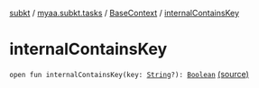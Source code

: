 [subkt](../../index.md) / [myaa.subkt.tasks](../index.md) / [BaseContext](index.md) / [internalContainsKey](./internal-contains-key.md)

# internalContainsKey

`open fun internalContainsKey(key: `[`String`](https://kotlinlang.org/api/latest/jvm/stdlib/kotlin/-string/index.html)`?): `[`Boolean`](https://kotlinlang.org/api/latest/jvm/stdlib/kotlin/-boolean/index.html) [(source)](https://github.com/Myaamori/SubKt/blob/master/src/main/kotlin/myaa/subkt/tasks/plugin.kt#L86)